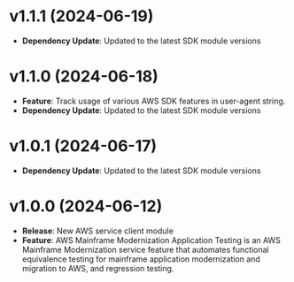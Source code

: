 # v1.1.1 (2024-06-19)

* **Dependency Update**: Updated to the latest SDK module versions

# v1.1.0 (2024-06-18)

* **Feature**: Track usage of various AWS SDK features in user-agent string.
* **Dependency Update**: Updated to the latest SDK module versions

# v1.0.1 (2024-06-17)

* **Dependency Update**: Updated to the latest SDK module versions

# v1.0.0 (2024-06-12)

* **Release**: New AWS service client module
* **Feature**: AWS Mainframe Modernization Application Testing is an AWS Mainframe Modernization service feature that automates functional equivalence testing for mainframe application modernization and migration to AWS, and regression testing.

